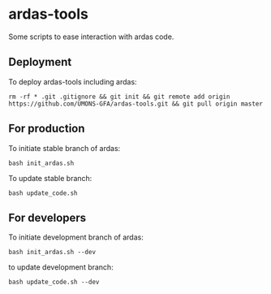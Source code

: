 
# ardas-tools 

 Some scripts to ease interaction with ardas code.
 
 ## Deployment
 
 To deploy ardas-tools including ardas:
 
 
    rm -rf * .git .gitignore && git init && git remote add origin https://github.com/UMONS-GFA/ardas-tools.git && git pull origin master

    
## For production

To initiate stable branch of ardas:

    bash init_ardas.sh
    
To update stable branch:

    bash update_code.sh
    

## For developers
    
To initiate development branch of ardas:

    bash init_ardas.sh --dev
    
to update development branch:

    bash update_code.sh --dev